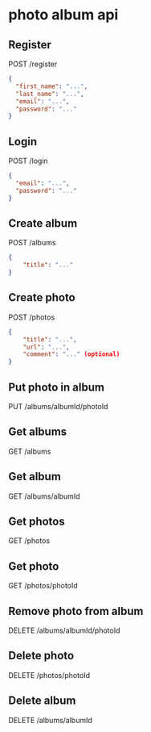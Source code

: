 # photo album api

## Register
POST /register
```json
{
  "first_name": "...",
  "last_name": "...",
  "email": "...",
  "password": "..."
}
```

## Login
POST /login
```json
{
  "email": "...",
  "password": "..."
}
```

## Create album
POST /albums
```json
{
	"title": "..."
}
```

## Create photo
POST /photos
```json
{
	"title": "...",
	"url": "...",
	"comment": "..." (optional)
}
```

## Put photo in album
PUT /albums/albumId/photoId

## Get albums
GET /albums

## Get album
GET /albums/albumId

## Get photos
GET /photos

## Get photo
GET /photos/photoId

## Remove photo from album
DELETE /albums/albumId/photoId

## Delete photo
DELETE /photos/photoId

## Delete album
DELETE /albums/albumId